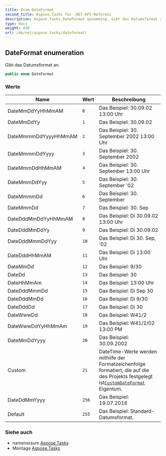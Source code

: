 ```yaml
---
title: Enum DateFormat
second_title: Aspose.Tasks für .NET-API-Referenz
description: Aspose.Tasks.DateFormat opsomming. Gibt das Datumsformat an.
type: docs
weight: 430
url: /de/net/aspose.tasks/dateformat/
---
```

## DateFormat enumeration

Gibt das Datumsformat an.

```csharp
public enum DateFormat
```

### Werte

| Name | Wert | Beschreibung |
| --- | --- | --- |
| DateMmDdYyHhMmAM | `0` | Das Beispiel: 30.09.02 13:00 Uhr |
| DateMmDdYy | `1` | Das Beispiel: 30.09.02 |
| DateMmmmDdYyyyHhMmAM | `2` | Das Beispiel: 30. September 2002 13:00 Uhr |
| DateMmmmDdYyyy | `3` | Das Beispiel: 30. September 2002 |
| DateMmmDdHhMmAM | `4` | Das Beispiel: 30. September 13:00 Uhr |
| DateMmmDdYyy | `5` | Das Beispiel: 30. September '02 |
| DateMmmmDd | `6` | Das Beispiel: 30. September |
| DateMmmDd | `7` | Das Beispiel: 30. Sep |
| DateDddMmDdYyHhMmAM | `8` | Das Beispiel: Di 30.09.02 13:00 Uhr |
| DateDddMmDdYy | `9` | Das Beispiel: Di 30.09.02 |
| DateDddMmmDdYyy | `10` | Das Beispiel: Di 30. Sep, '02 |
| DateDddHhMmAM | `11` | Das Beispiel: Di 13:00 Uhr |
| DateMmDd | `12` | Das Beispiel: 9/30 |
| DateDd | `13` | Das Beispiel: 30 |
| DateHhMmAm | `14` | Das Beispiel: 13:00 Uhr |
| DateDddMmmDd | `15` | Das Beispiel: Di Sep 30 |
| DateDddMmDd | `16` | Das Beispiel: Di 9/30 |
| DateDddDd | `17` | Das Beispiel: Di 30 |
| DateWwwDd | `18` | Das Beispiel: W41/2 |
| DateWwwDdYyHhMmAm | `19` | Das Beispiel: W41/2/02 13:00 PM |
| DateMmDdYyyy | `20` | Das Beispiel: 30.09.2002 |
| Custom | `21` | DateTime-Werte werden mithilfe der Formatzeichenfolge formatiert, die auf die des Projekts festgelegt ist[`CustomDateFormat`](../prj/customdateformat/) Eigentum. |
| DateDdMmYyyy | `256` | Das Beispiel: 19.07.2016 |
| Default | `255` | Das Beispiel: Standard-Datumsformat. |

### Siehe auch

* namensraum [Aspose.Tasks](../../aspose.tasks/)
* Montage [Aspose.Tasks](../../)


